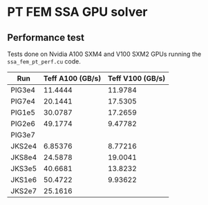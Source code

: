 # PT FEM SSA GPU solver

## Performance test
Tests done on Nvidia A100 SXM4 and V100 SXM2 GPUs running the `ssa_fem_pt_perf.cu` code.

| Run    | Teff A100 (GB/s) | Teff V100 (GB/s) |
| ------ | -------- | -------  |
| PIG3e4 | 11.4444  |  11.9784 |
| PIG7e4 | 20.1441  |  17.5305 |
| PIG1e5 | 30.0787  |  17.2659 |
| PIG2e6 | 49.1774  |  9.47782 |
| PIG3e7 |          |          |
| JKS2e4 | 6.85376  |  8.77216 |
| JKS8e4 | 24.5878  |  19.0041 |
| JKS3e5 | 40.6681  |  13.8232 |
| JKS1e6 | 50.4722  |  9.93622 |
| JKS2e7 | 25.1616  |          |
